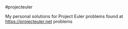#projecteuler

My personal solutions for Project Euler problems found at https://projecteuler.net problems

